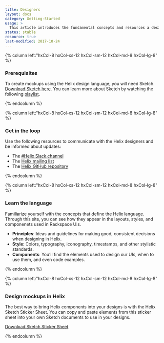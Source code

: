```yaml
---
title: Designers
layout: docs
category: Getting-Started
usage: >
  This article introduces the fundamental concepts and resources a designer can expect to find on the Helix website, as well as the best channels for contacting and collaborating with the Helix team.
status: stable
resource: true
last-modified: 2017-10-24
---
```




<section>
<div class="hxRow" markdown="1">

{% column left:"hxCol-8 hxCol-xs-12 hxCol-sm-12 hxCol-md-8 hxCol-lg-8" %}

### Prerequisites

To create mockups using the Helix design language, you will need Sketch. [Download Sketch here](http://www.sketchapp.com). You can learn more about Sketch by watching the following [playlist](https://www.youtube.com/watch?v=cEplnCnZuDM&list=PLWlUJU11tp4fEXI8deWhBQAHDv9R23WHB).

{% endcolumn %}

</div>
</section>

<section>
<div class="hxRow" markdown="1">

{% column left:"hxCol-8 hxCol-xs-12 hxCol-sm-12 hxCol-md-8 hxCol-lg-8" %}

### Get in the loop

Use the following resources to communicate with the Helix designers and be informed about updates:

- The [#Helix Slack channel](https://rackspace.slack.com/messages/#helix)
- The [Helix mailing list](mailto:helix@rackspace.com)
- The [Helix GitHub repository](https://github.com/rackerlabs/design-system)

{% endcolumn %}

</div>
</section>

<section>
<div class="hxRow" markdown="1">

{% column left:"hxCol-8 hxCol-xs-12 hxCol-sm-12 hxCol-md-8 hxCol-lg-8" %}

### Learn the language

Familiarize yourself with the concepts that define the Helix language. Through this site, you can see how they appear in the layouts, styles, and componenets used in Rackspace UIs. 

- **Principles**: Ideas and guidelines for making good, consistent decisions when designing in Helix.
- **Style**: Colors, typography, iconography, timestamps, and other stylistic standards.
- **Components**: You’ll find the elements used to design our UIs, when to use them, and even code examples.

{% endcolumn %}

</div>
</section>

<section>
<div class="hxRow" markdown="1">

{% column left:"hxCol-8 hxCol-xs-12 hxCol-sm-12 hxCol-md-8 hxCol-lg-8" %}

### Design mockups in Helix

The best way to bring Helix components into your designs is with the Helix Sketch Sticker Sheet. You can copy and paste elements from this sticker sheet into your own Sketch documents to use in your designs.

<a class="hxBtn" id="link" href="http://c1ee333499ed5f44e56a-fa12562cfe810d69bedcc36a0ac289ef.r55.cf1.rackcdn.com/sketch/helix_stickersheet_v0.5.sketch">Download Sketch Sticker Sheet</a>

{% endcolumn %}

</div>
</section>

